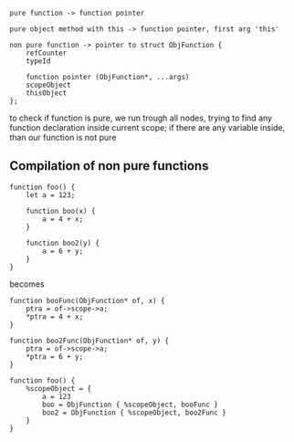 ```
pure function -> function pointer

pure object method with this -> function pointer, first arg 'this'

non pure function -> pointer to struct ObjFunction {
    refCounter
    typeId

    function pointer (ObjFunction*, ...args)
    scopeObject
    thisObject
};
```

to check if function is pure, we run trough all nodes, trying to find any function declaration inside current scope;
if there are any variable inside, than our function is not pure

## Compilation of non pure functions

```
function foo() {
    let a = 123;

    function boo(x) {
        a = 4 + x;
    }

    function boo2(y) {
        a = 6 + y;
    }
}
```

becomes

```
function booFunc(ObjFunction* of, x) {
    ptra = of->scope->a;
    *ptra = 4 + x;
}

function boo2Func(ObjFunction* of, y) {
    ptra = of->scope->a;
    *ptra = 6 + y;
}

function foo() {
    %scopeObject = {
        a = 123
        boo = ObjFunction { %scopeObject, booFunc }
        boo2 = ObjFunction { %scopeObject, boo2Func }
    }
}
```
